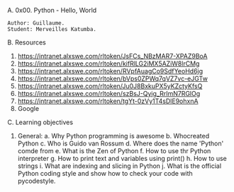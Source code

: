 A. 0x00. Python - Hello, World

	Author: Guillaume.
	Student: Merveilles Katumba.
B. Resources
1. https://intranet.alxswe.com/rltoken/JsFCs_NBzMAR7-XPAZ9BoA
2. https://intranet.alxswe.com/rltoken/kifRlLG2iMX5AZiW8lrCMg
3. https://intranet.alxswe.com/rltoken/RVpfAuagCo9SdfYeoHd6jg
4. https://intranet.alxswe.com/rltoken/bVps0ZPWq7qVZ7vc-eJGTw
5. https://intranet.alxswe.com/rltoken/Ju0J8BxkuPX5yKZctyKfsQ
6. https://intranet.alxswe.com/rltoken/szBsJ-Qyig_RrImN7RGlOg
7. https://intranet.alxswe.com/rltoken/tgYt-0zVy1T4sDlE9ohxnA
8. Google

C. Learning objectives

1. General:
	a. Why Python programming is awesome
	b. Whocreated Python
	c. Who is Guido van Rossum
	d. Where does the name 'Python' comde from
	e. What is the Zen of Python
	f. How to use thr Python interpreter 
	g. How to print text and variables using print()
	h. How to use strings
	i. What are indexing and slicing in Python
	j. What is the official Python coding style and show how to check your code with pycodestyle.
